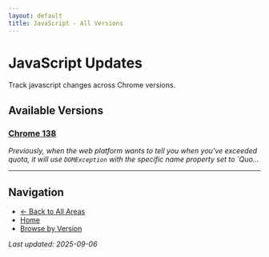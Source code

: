 ```yaml
---
layout: default
title: JavaScript - All Versions
---
```


# JavaScript Updates

Track javascript changes across Chrome versions.

## Available Versions

### [Chrome 138](./chrome-138)
*Previously, when the web platform wants to tell you when you've exceeded quota, it will use `DOMException` with the specific name property set to `Quo...*

---

## Navigation
- [← Back to All Areas](../)
- [Home](/)
- [Browse by Version](/versions/)

*Last updated: 2025-09-06*
